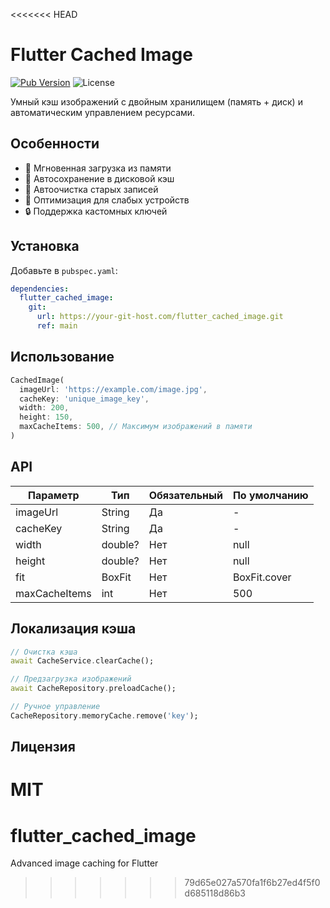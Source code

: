 <<<<<<< HEAD
# Flutter Cached Image

[![Pub Version](https://img.shields.io/pub/v/flutter_cached_image)](https://pub.dev/packages/flutter_cached_image)
![License](https://img.shields.io/github/license/yourname/flutter_cached_image)

Умный кэш изображений с двойным хранилищем (память + диск) и автоматическим управлением ресурсами.

## Особенности
- 🚀 Мгновенная загрузка из памяти
- 💾 Автосохранение в дисковой кэш
- 🔄 Автоочистка старых записей
- 📱 Оптимизация для слабых устройств
- 🔒 Поддержка кастомных ключей

## Установка
Добавьте в `pubspec.yaml`:
```yaml
dependencies:
  flutter_cached_image: 
    git:
      url: https://your-git-host.com/flutter_cached_image.git
      ref: main
```

## Использование
```dart
CachedImage(
  imageUrl: 'https://example.com/image.jpg',
  cacheKey: 'unique_image_key',
  width: 200,
  height: 150,
  maxCacheItems: 500, // Максимум изображений в памяти
)
```

## API
| Параметр       | Тип              | Обязательный | По умолчанию   |
|----------------|-------------------|--------------|-----------------|
| imageUrl       | String            | Да           | -               |
| cacheKey       | String            | Да           | -               |
| width          | double?           | Нет          | null            |
| height         | double?           | Нет          | null            |
| fit            | BoxFit            | Нет          | BoxFit.cover    |
| maxCacheItems  | int               | Нет          | 500             |

## Локализация кэша
```dart
// Очистка кэша
await CacheService.clearCache();

// Предзагрузка изображений
await CacheRepository.preloadCache();

// Ручное управление
CacheRepository.memoryCache.remove('key');
```

## Лицензия
MIT
=======
# flutter_cached_image
Advanced image caching for Flutter
>>>>>>> 79d65e027a570fa1f6b27ed4f5f0d685118d86b3
